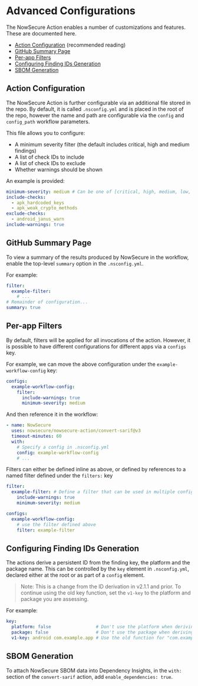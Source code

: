 # Advanced Configurations

The NowSecure Action enables a number of customizations and features. These are
documented here.

- [Action Configuration](#action-configuration) (recommended reading)
- [GitHub Summary Page](#github-summary-page)
- [Per-app Filters](#per-app-filters)
- [Configuring Finding IDs Generation](#configuring-finding-ids-generation)
- [SBOM Generation](#sbom-generation)

## Action Configuration

The NowSecure Action is further configurable via an additional file stored in the repo.
By default, it is called `.nsconfig.yml` and is placed in the root of the repo, however the name and path are configurable via the `config` and `config_path` workflow parameters.

This file allows you to configure:

- A minimum severity filter (the default includes critical, high and medium findings)
- A list of check IDs to include
- A list of check IDs to exclude
- Whether warnings should be shown

An example is provided:

```yml
minimum-severity: medium # Can be one of [critical, high, medium, low, info]
include-checks:
  - apk_hardcoded_keys
  - apk_weak_crypto_methods
exclude-checks:
  - android_janus_warn
include-warnings: true
```

## GitHub Summary Page

To view a summary of the results produced by NowSecure in the workflow, enable the top-level `summary` option in the `.nsconfig.yml`.

For example:

```yml
filter:
  example-filter:
    # ...
# Remainder of configuration...
summary: true
```

## Per-app Filters

By default, filters will be applied for all invocations of the action. However, it is possible
to have different configurations for different apps via a `configs` key.

For example, we can move the above configuration under the `example-workflow-config` key:

```yml
configs:
  example-workflow-config:
    filter:
      include-warnings: true
      minimum-severity: medium
```

And then reference it in the workflow:

```yml
- name: NowSecure
  uses: nowsecure/nowsecure-action/convert-sarif@v3
  timeout-minutes: 60
  with:
    # Specify a config in .nsconfig.yml
    config: example-workflow-config
    # ...
```

Filters can either be defined inline as above, or defined by references to a named filter defined under the `filters:` key

```yml
filter:
  example-filter: # Define a filter that can be used in multiple configs
    include-warnings: true
    minimum-severity: medium

configs:
  example-workflow-config:
    # use the filter defined above
    filter: example-filter
```

## Configuring Finding IDs Generation

The actions derive a persistent ID from the finding key, the platform and the package name. This can be controlled by the `key` element in `.nsconfig.yml`, declared either at the root or as part of a `config` element.

> Note: This is a change from the ID derivation in v2.1.1 and prior. To continue using the old key function, set the `v1-key` to the platform and package you are assessing.

For example:

```yml
key:
  platform: false                 # Don't use the platform when deriving an ID
  package: false                  # Don't use the package when deriving an ID
  v1-key: android com.example.app # Use the old function for "com.example.app" on Android
```

## SBOM Generation

To attach NowSecure SBOM data into Dependency Insights, in the `with:` section of the `convert-sarif` action, add `enable_dependencies: true`.
